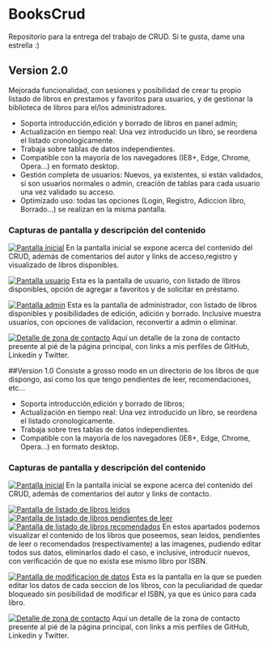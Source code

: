 # BooksCrud
Repositorio para la entrega del trabajo de CRUD. Si te gusta, dame una estrella :)

## Version 2.0
Mejorada funcionalidad, con sesiones y posibilidad de crear tu propio listado de libros en prestamos y favoritos para usuarios, y de gestionar la biblioteca de libros para el/los administradores.


- Soporta introducción,edición y borrado de libros en panel admin;
- Actualización en tiempo real: Una vez introducido un libro, se reordena el listado cronologicamente.
- Trabaja sobre tablas de datos independientes.
- Compatible con la mayoría de los navegadores (IE8+, Edge, Chrome, Opera...) en formato desktop.
- Gestión completa de usuarios: Nuevos, ya existentes, si están validados, si son usuarios normales o admin, creación de tablas para cada usuario una vez validado su acceso.
- Optimizado uso: todas las opciones (Login, Registro, Adiccion libro, Borrado...) se realizan en la misma pantalla.

### Capturas de pantalla y descripción del contenido
[![Pantalla inicial](https://github.com/Alegarse/BooksCrud/blob/master/imgs/Inicial2.PNG "Pantalla de listado de libros leidos")](https://github.com/Alegarse/BooksCrud/blob/master/imgs/Inicial2.PNG "Pantalla de listado de libros leidos")
En la pantalla inicial se expone acerca del contenido del CRUD, además de comentarios del autor y links de acceso,registro y visualizado de libros disponibles.
 
[![Pantalla usuario](https://github.com/Alegarse/BooksCrud/blob/master/imgs/Usuario.PNG "Pantalla de panel de usuario")](https://github.com/Alegarse/BooksCrud/blob/master/imgs/Usuario.PNG "Pantalla de panel de usuario")
Esta es la pantalla de usuario, con listado de libros disponibles, opción de agregar a favoritos y de solicitar en préstamo.

[![Pantalla admin](https://github.com/Alegarse/BooksCrud/blob/master/imgs/Admin.PNG "Pantalla de panel de administrador")](https://github.com/Alegarse/BooksCrud/blob/master/imgs/Admin.PNG "Pantalla de panel de administrador")
Esta es la pantalla de administrador, con listado de libros disponibles y posibilidades de edición, adición y borrado. Inclusive muestra usuarios, con opciones de validacion, reconvertir a admin o eliminar.

[![Detalle de zona de contacto](https://github.com/Alegarse/BooksCrud/blob/master/Desc/Desc6.PNG "Detalle de zona de contacto")](https://github.com/Alegarse/BooksCrud/blob/master/Desc/Desc6.PNG "Detalle de zona de contacto")
Aquí un detalle de la zona de contacto presente al pié de la página principal, con links a mis perfiles de GitHub, Linkedin y Twitter.



##Version 1.0
Consiste a grosso modo en un directorio de los libros de que dispongo, así como los que tengo pendientes de leer, recomendaciones, etc...


- Soporta introducción,edición y borrado de libros;
- Actualización en tiempo real: Una vez introducido un libro, se reordena el listado cronologicamente.
- Trabaja sobre tres tablas de datos independientes.
- Compatible con la mayoría de los navegadores (IE8+, Edge, Chrome, Opera...) en formato desktop.


### Capturas de pantalla y descripción del contenido
[![Pantalla inicial](https://github.com/Alegarse/BooksCrud/blob/master/Desc/Desc1.PNG "Pantalla inicial")](https://github.com/Alegarse/BooksCrud/blob/master/Desc/Desc1.PNG "Pantalla inicial")
En la pantalla inicial se expone acerca del contenido del CRUD, además de comentarios del autor y links de contacto.
 
[![Pantalla de listado de libros leidos](https://github.com/Alegarse/BooksCrud/blob/master/Desc/Desc2.PNG "Pantalla de listado de libros leidos")](https://github.com/Alegarse/BooksCrud/blob/master/Desc/Desc2.PNG "Pantalla de listado de libros leidos")
[![Pantalla de listado de libros pendientes de leer](https://github.com/Alegarse/BooksCrud/blob/master/Desc/Desc3.PNG "Pantalla de listado de libros pendientes de leer")](https://github.com/Alegarse/BooksCrud/blob/master/Desc/Desc3.PNG "Pantalla de listado de libros pendientes de leer")
[![Pantalla de listado de libros recomendados](https://github.com/Alegarse/BooksCrud/blob/master/Desc/Desc4.PNG "Pantalla de listado de libros recomendados")](https://github.com/Alegarse/BooksCrud/blob/master/Desc/Desc4.PNG "Pantalla de listado de libros recomendados")
En estos apartados podemos visualizar el contenido de los libros que poseemos, sean leidos, pendientes de leer o recomendados (respectivamente) a las imagenes, pudiendo editar todos sus datos, eliminarlos dado el caso, e inclusive, introducir nuevos, con verificación de que no exista ese mismo libro por ISBN.

[![Pantalla de modificacion de datos](https://github.com/Alegarse/BooksCrud/blob/master/Desc/Desc5.PNG "Pantalla de modificacion de datos")](https://github.com/Alegarse/BooksCrud/blob/master/Desc/Desc5.PNG "Pantalla de modificacion de datos")
Esta es la pantalla en la que se pueden editar los datos de cada seccion de los libros, con la peculiaridad de quedar bloqueado sin posibilidad de modificar el ISBN, ya que es único para cada libro.

[![Detalle de zona de contacto](https://github.com/Alegarse/BooksCrud/blob/master/Desc/Desc6.PNG "Detalle de zona de contacto")](https://github.com/Alegarse/BooksCrud/blob/master/Desc/Desc6.PNG "Detalle de zona de contacto")
Aquí un detalle de la zona de contacto presente al pié de la página principal, con links a mis perfiles de GitHub, Linkedin y Twitter.
